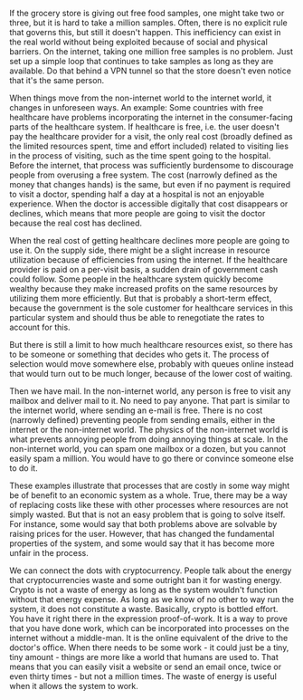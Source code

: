 If the grocery store is giving out free food samples, one might take two or three, but it is hard to take a million samples. Often, there is no explicit rule that governs this, but still it doesn't happen. This inefficiency can exist in the real world without being exploited because of social and physical barriers. On the internet, taking one million free samples is no problem. Just set up a simple loop that continues to take samples as long as they are available. Do that behind a VPN tunnel so that the store doesn't even notice that it's the same person.

When things move from the non-internet world to the internet world, it changes in unforeseen ways. An example: Some countries with free healthcare have problems incorporating the internet in the consumer-facing parts of the healthcare system. If healthcare is free, i.e. the user doesn't pay the healthcare provider for a visit, the only real cost (broadly defined as the limited resources spent, time and effort included) related to visiting lies in the process of visiting, such as the time spent going to the hospital. Before the internet, that process was sufficiently burdensome to discourage people from overusing a free system. The cost (narrowly defined as the money that changes hands) is the same, but even if no payment is required to visit a doctor, spending half a day at a hospital is not an enjoyable experience. When the doctor is accessible digitally that cost disappears or declines, which means that more people are going to visit the doctor because the real cost has declined.

When the real cost of getting healthcare declines more people are going to use it. On the supply side, there might be a slight increase in resource utilization because of efficiencies from using the internet. If the healthcare provider is paid on a per-visit basis, a sudden drain of government cash could follow. Some people in the healthcare system quickly become wealthy because they make increased profits on the same resources by utilizing them more efficiently. But that is probably a short-term effect, because the government is the sole customer for healthcare services in this particular system and should thus be able to renegotiate the rates to account for this.

But there is still a limit to how much healthcare resources exist, so there has to be someone or something that decides who gets it. The process of selection would move somewhere else, probably with queues online instead that would turn out to be much longer, because of the lower cost of waiting.

Then we have mail. In the non-internet world, any person is free to visit any mailbox and deliver mail to it. No need to pay anyone. That part is similar to the internet world, where sending an e-mail is free. There is no cost (narrowly defined) preventing people from sending emails, either in the internet or the non-internet world. The physics of the non-internet world is what prevents annoying people from doing annoying things at scale. In the non-internet world, you can spam one mailbox or a dozen, but you cannot easily spam a million. You would have to go there or convince someone else to do it.

These examples illustrate that processes that are costly in some way might be of benefit to an economic system as a whole. True, there may be a way of replacing costs like these with other processes where resources are not simply wasted. But that is not an easy problem that is going to solve itself. For instance, some would say that both problems above are solvable by raising prices for the user. However, that has changed the fundamental properties of the system, and some would say that it has become more unfair in the process.

We can connect the dots with cryptocurrency. People talk about the energy that cryptocurrencies waste and some outright ban it for wasting energy. Crypto is not a waste of energy as long as the system wouldn't function without that energy expense. As long as we know of no other to way run the system, it does not constitute a waste. Basically, crypto is bottled effort. You have it right there in the expression proof-of-work. It is a way to prove that you have done work, which can be incorporated into processes on the internet without a middle-man. It is the online equivalent of the drive to the doctor's office. When there needs to be some work - it could just be a tiny, tiny amount - things are more like a world that humans are used to. That means that you can easily visit a website or send an email once, twice or even thirty times - but not a million times. The waste of energy is useful when it allows the system to work.
